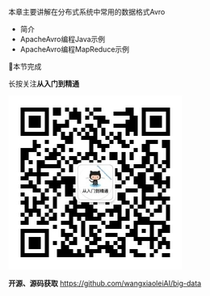 本章主要讲解在分布式系统中常用的数据格式Avro
- 简介
- ApacheAvro编程Java示例
- ApacheAvro编程MapReduce示例


:clap:本节完成

长按关注**从入门到精通**

![](./../../article/image/user/share/qrcode_for_gh_6932763778ef_344.jpg)

**开源、源码获取**   https://github.com/wangxiaoleiAI/big-data
